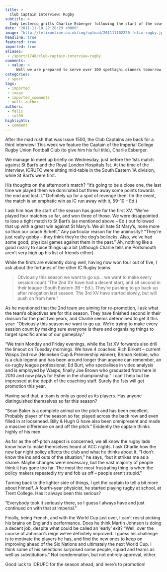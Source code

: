 ```yaml
---
title: >
  Club Captain Interview: Rugby
subtitle: >
  Indy Leclercq grills Charlie Esberger following the start of the season
date: "2011-11-10 22:28:29 +0000"
image: "http://felixonline.co.uk/img/upload/201111102220-felix-rugby.jpg"
headline: true
featured: true
imported: true
aliases:
 - /sport/1748/club-captain-interview-rugby
comments:
 - value: >
     Well we are prepared to serve over 100 spettaghi dinners tomorrow night! Our young people did a FANTASTIC job selling meal tickets! Congratulations to Stephanie Mignery, who was the top-seller, with 22 dinners sold! Her prize was a Cold Stone Creamery gift card, which was donated to us by the store manager there. Enjoy your ice cream, Stephanie!Now, we will all go to prayer that the GIGANTIC winter storm will hold off until about 9pm tomorrow night! We want to have our spettaghi dinner night!! Most of all, we just enjoy being together!Young people you are awesome! Matt and I appreciate each one of you. Every single one of you is special, you bring something unique and important to our youth group. We need you! It's so wonderful to see God blessing each one of you individually, and blessing us together as a unit!Keep up the good work, and ..Youth Convention here we come!!,Having been privvy to a press <a href="http://fqybrbmwaz.com">coefnrence</a> at the club today, it is refreshing to see the senior p
categories:
 - sport
tags:
 - imported
 - image
 - imported_comments
 - multi-author
authors:
 - felix
 - ial08
highlights:
 - comment
---
```


After the mad rush that was Issue 1500, the Club Captains are back for a third interview! This week we feature the Captain of the Imperial College Rugby Union Football Club (to give him his full title), Charlie Esberger.

We manage to meet up briefly on Wednesday, just before the 1sts match against St Bart’s and the Royal London Hospitals 1st. At the time of the interview, ICRUFC were sitting mid-table in the South Eastern 1A division, while St Bart’s were first.

His thoughts on the afternoon’s match? “It’s going to be a close one, the last time we played them we dominated but threw away some points towards the end and lost it.” Definitely up for a spot of revenge then. (In the event, the match is an emphatic win as IC run away with it, 59-10 – Ed.)

I ask him how the start of the season has gone for the first XV. “We’ve played four matches so far, and won three of those. We were disappointed to lose a tight match to St Bart’s (as mentioned above – Ed.) but followed that up with a great win against St Mary’s. We all hate St Mary’s, none more so than our coach Birkett.” Any particular reason for the animosity? “They’re just really gobby – they think they’re the dog’s bollocks. Also, we’ve had some good, physical games against them in the past.” Ah, nothing like a good rivalry to spice things up a bit (although Charlie tells me Portsmouth aren’t very high up his list of friends either).

While the firsts are evidently doing well, having now won four out of five, I ask about the fortunes of the other IC Rugby teams.
> Obviously this season we want to go up... we want to make every session count
“The 2nd XV have had a decent start, and sit second in their league (South Eastern 3B – Ed.). They’re pushing to go back up after relegation last season. The 3rd XV have started slowly, but will push on from here.”

As he mentioned that the 2nd team are aiming for re-promotion, I ask what the team’s objectives are for this season. They have finished second in their division for the past two years, and Charlie seems determined to get it this year: “Obviously this season we want to go up. We’re trying to make every session count by making sure everyone is there and organising things to target specific areas of our gameplay.”

“We train Monday and Friday evenings, while the 1st XV forwards also drill the lineout on Tuesday mornings. We have 4 coaches: Rich Birkett – current Wasps 2nd row (Heineken Cup & Premiership winner); Brimah Kebbie, who is a club legend and has been around longer than anyone can remember, an ex-rugby league professional; Ed Burt, who specialises in video analysis and is employed by Wasps; finally Joe Brown who graduated from here in 2010 and now plays for Esher in the championship.” I can’t help but be impressed at the depth of the coaching staff. Surely the 1sts will get promotion this year.

Having said that, a team is only as good as its players. Has anyone distinguished themselves so far this season?

“Sean Baker is a complete animal on the pitch and has been excellent. Probably player of the season so far, played across the back row and even filled in at loosehead. Billy & Hugh G have also been omnipresent and made a massive difference on and off the pitch.” Evidently the captain thinks highly of his men.

As far as the off-pitch aspect is concerned, we all know the rugby lads know how to make themselves heard at ACC nights. I ask Charlie how the new bar night policy affects the club and what he thinks about it. “I don’t know the ins and outs of the situation,” he says, “but it strikes me as a shame. Maybe changes were necessary, but the vast majority of people think it has gone too far. The most the most frustrating thing is when the policy makers repeatedly try and fob us off – people aren’t stupid.”

Turning back to the lighter side of things, I get the captain to tell a bit more about himself. A fourth-year physicist, he started playing rugby at school, at Trent College. Has it always been this serious?

“Everybody took it seriously there, so I guess I always have and just continued on with that at Imperial.”

Finally, being French, and with the World Cup just over, I can’t resist picking his brains on England’s performance. Does he think Martin Johnson is doing a decent job, despite what could be called an ‘early’ exit? “Well, over the course of Johnson’s reign we’ve definitely improved. I guess his challenge is to motivate the players he has, and find the new ones to keep on improving ahead of the Six Nations and ultimately the next World Cup. I think some of his selections surprised some people, squad and teams as well as substitutions.” Not condemnation, but not entirely approval, either.

Good luck to ICRUFC for the season ahead, and here’s to promotion!
